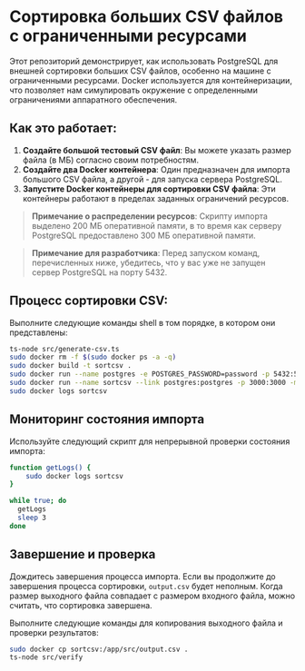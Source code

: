 # Сортировка больших CSV файлов с ограниченными ресурсами

Этот репозиторий демонстрирует, как использовать PostgreSQL для внешней сортировки больших CSV файлов, особенно на машине с ограниченными ресурсами. Docker используется для контейнеризации, что позволяет нам симулировать окружение с определенными ограничениями аппаратного обеспечения.

## Как это работает:

1. **Создайте большой тестовый CSV файл**: Вы можете указать размер файла (в МБ) согласно своим потребностям.
2. **Создайте два Docker контейнера**: Один предназначен для импорта большого CSV файла, а другой - для запуска сервера PostgreSQL.
3. **Запустите Docker контейнеры для сортировки CSV файла**: Эти контейнеры работают в пределах заданных ограничений ресурсов.

> **Примечание о распределении ресурсов**: Скрипту импорта выделено 200 МБ оперативной памяти, в то время как серверу PostgreSQL предоставлено 300 МБ оперативной памяти.

> **Примечание для разработчика**: Перед запуском команд, перечисленных ниже, убедитесь, что у вас уже не запущен сервер PostgreSQL на порту 5432.

## Процесс сортировки CSV:

Выполните следующие команды shell в том порядке, в котором они представлены:

```sh
ts-node src/generate-csv.ts
sudo docker rm -f $(sudo docker ps -a -q)
sudo docker build -t sortcsv .
sudo docker run --name postgres -e POSTGRES_PASSWORD=password -p 5432:5432 -m 200m -d postgres:latest
sudo docker run --name sortcsv --link postgres:postgres -p 3000:3000 -m 300m -d sortcsv
sudo docker logs sortcsv
```

## Мониторинг состояния импорта

Используйте следующий скрипт для непрерывной проверки состояния импорта:

```sh
function getLogs() {
    sudo docker logs sortcsv
}

while true; do
  getLogs
  sleep 3
done
```

## Завершение и проверка

Дождитесь завершения процесса импорта. Если вы продолжите до завершения процесса сортировки, `output.csv` будет неполным. Когда размер выходного файла совпадает с размером входного файла, можно считать, что сортировка завершена.

Выполните следующие команды для копирования выходного файла и проверки результатов:

```sh
sudo docker cp sortcsv:/app/src/output.csv .
ts-node src/verify
```
